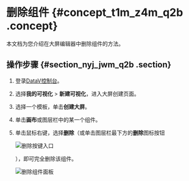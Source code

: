 # 删除组件 {#concept_t1m_z4m_q2b .concept}

本文档为您介绍在大屏编辑器中删除组件的方法。

## 操作步骤 {#section_nyj_jwm_q2b .section}

1.  登录[DataV控制台](https://datav.aliyun.com/)。
2.  选择**我的可视化** \> **新建可视化**，进入大屏创建页面。
3.  选择一个模板，单击**创建大屏**。
4.  单击**画布**或图层栏中的某一个组件。
5.  单击鼠标右键，选择**删除**（或单击图层栏最下方的**删除**图标按钮

    ![删除按键入口](http://static-aliyun-doc.oss-cn-hangzhou.aliyuncs.com/assets/img/16560/156445708352810_zh-CN.png)

    ），即可完全删除该组件。

    ![删除组件面板](http://static-aliyun-doc.oss-cn-hangzhou.aliyuncs.com/assets/img/16560/15644570838135_zh-CN.png)


